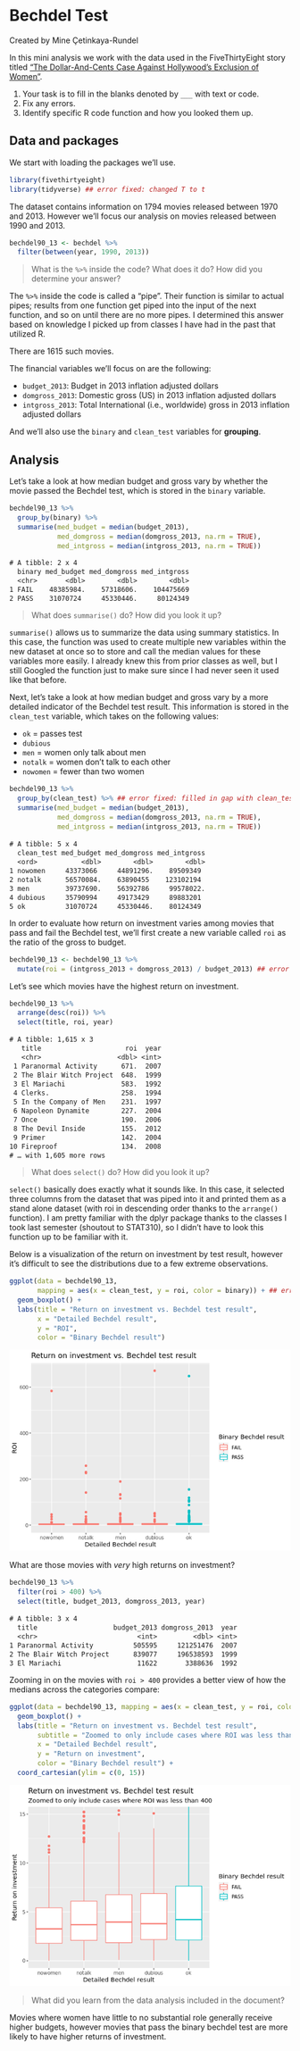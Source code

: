 Bechdel Test
================
Created by Mine Çetinkaya-Rundel

<!--- you might change html_document to github_document if you are working with GitHub--->

In this mini analysis we work with the data used in the FiveThirtyEight
story titled [“The Dollar-And-Cents Case Against Hollywood’s Exclusion
of
Women”](https://fivethirtyeight.com/features/the-dollar-and-cents-case-against-hollywoods-exclusion-of-women/).

1.  Your task is to fill in the blanks denoted by `___` with text or
    code.  
2.  Fix any errors.  
3.  Identify specific R code function and how you looked them up.

## Data and packages

We start with loading the packages we’ll use.

``` r
library(fivethirtyeight)
library(tidyverse) ## error fixed: changed T to t
```

The dataset contains information on 1794 movies released between 1970
and 2013. However we’ll focus our analysis on movies released between
1990 and 2013.

``` r
bechdel90_13 <- bechdel %>% 
  filter(between(year, 1990, 2013))
```

> What is the `%>%` inside the code? What does it do? How did you
> determine your answer?

The `%>%` inside the code is called a “pipe”. Their function is similar
to actual pipes; results from one function get piped into the input of
the next function, and so on until there are no more pipes. I determined
this answer based on knowledge I picked up from classes I have had in
the past that utilized R.

There are 1615 such movies.

The financial variables we’ll focus on are the following:

  - `budget_2013`: Budget in 2013 inflation adjusted dollars
  - `domgross_2013`: Domestic gross (US) in 2013 inflation adjusted
    dollars
  - `intgross_2013`: Total International (i.e., worldwide) gross in 2013
    inflation adjusted dollars

And we’ll also use the `binary` and `clean_test` variables for
**grouping**.

## Analysis

Let’s take a look at how median budget and gross vary by whether the
movie passed the Bechdel test, which is stored in the `binary` variable.

``` r
bechdel90_13 %>%
  group_by(binary) %>%
  summarise(med_budget = median(budget_2013),
            med_domgross = median(domgross_2013, na.rm = TRUE),
            med_intgross = median(intgross_2013, na.rm = TRUE))
```

    # A tibble: 2 x 4
      binary med_budget med_domgross med_intgross
      <chr>       <dbl>        <dbl>        <dbl>
    1 FAIL    48385984.    57318606.    104475669
    2 PASS    31070724     45330446.     80124349

> What does `summarise()` do? How did you look it up?

`summarise()` allows us to summarize the data using summary statistics.
In this case, the function was used to create multiple new variables
within the new dataset at once so to store and call the median values
for these variables more easily. I already knew this from prior classes
as well, but I still Googled the function just to make sure since I had
never seen it used like that before.

Next, let’s take a look at how median budget and gross vary by a more
detailed indicator of the Bechdel test result. This information is
stored in the `clean_test` variable, which takes on the following
values:

  - `ok` = passes test
  - `dubious`
  - `men` = women only talk about men
  - `notalk` = women don’t talk to each other
  - `nowomen` = fewer than two women

<!-- end list -->

``` r
bechdel90_13 %>%
  group_by(clean_test) %>% ## error fixed: filled in gap with clean_test variable
  summarise(med_budget = median(budget_2013),
            med_domgross = median(domgross_2013, na.rm = TRUE),
            med_intgross = median(intgross_2013, na.rm = TRUE))
```

    # A tibble: 5 x 4
      clean_test med_budget med_domgross med_intgross
      <ord>           <dbl>        <dbl>        <dbl>
    1 nowomen     43373066     44891296.    89509349 
    2 notalk      56570084.    63890455    123102194 
    3 men         39737690.    56392786     99578022.
    4 dubious     35790994     49173429     89883201 
    5 ok          31070724     45330446.    80124349 

In order to evaluate how return on investment varies among movies that
pass and fail the Bechdel test, we’ll first create a new variable called
`roi` as the ratio of the gross to budget.

``` r
bechdel90_13 <- bechdel90_13 %>%
  mutate(roi = (intgross_2013 + domgross_2013) / budget_2013) ## error fixed: added missing parenthesis at end
```

Let’s see which movies have the highest return on investment.

``` r
bechdel90_13 %>%
  arrange(desc(roi)) %>% 
  select(title, roi, year)
```

    # A tibble: 1,615 x 3
       title                     roi  year
       <chr>                   <dbl> <int>
     1 Paranormal Activity      671.  2007
     2 The Blair Witch Project  648.  1999
     3 El Mariachi              583.  1992
     4 Clerks.                  258.  1994
     5 In the Company of Men    231.  1997
     6 Napoleon Dynamite        227.  2004
     7 Once                     190.  2006
     8 The Devil Inside         155.  2012
     9 Primer                   142.  2004
    10 Fireproof                134.  2008
    # … with 1,605 more rows

> What does `select()` do? How did you look it up?

`select()` basically does exactly what it sounds like. In this case, it
selected three columns from the dataset that was piped into it and
printed them as a stand alone dataset (with roi in descending order
thanks to the `arrange()` function). I am pretty familiar with the dplyr
package thanks to the classes I took last semester (shoutout to
STAT310), so I didn’t have to look this function up to be familiar with
it.

Below is a visualization of the return on investment by test result,
however it’s difficult to see the distributions due to a few extreme
observations.

``` r
ggplot(data = bechdel90_13, 
       mapping = aes(x = clean_test, y = roi, color = binary)) + ## error fixed: missing comma after y = roi
  geom_boxplot() +
  labs(title = "Return on investment vs. Bechdel test result",
       x = "Detailed Bechdel result",
       y = "ROI",
       color = "Binary Bechdel result")
```

![](The_Bechdel_Test_files/figure-gfm/unnamed-chunk-6-1.png)<!-- -->

What are those movies with *very* high returns on investment?

``` r
bechdel90_13 %>%
  filter(roi > 400) %>%
  select(title, budget_2013, domgross_2013, year)
```

    # A tibble: 3 x 4
      title                   budget_2013 domgross_2013  year
      <chr>                         <int>         <dbl> <int>
    1 Paranormal Activity          505595     121251476  2007
    2 The Blair Witch Project      839077     196538593  1999
    3 El Mariachi                   11622       3388636  1992

Zooming in on the movies with `roi > 400` provides a better view of how
the medians across the categories compare:

``` r
ggplot(data = bechdel90_13, mapping = aes(x = clean_test, y = roi, color = binary)) +
  geom_boxplot() +
  labs(title = "Return on investment vs. Bechdel test result",
       subtitle = "Zoomed to only include cases where ROI was less than 400", ## I wasn't exactly sure what you meant by this so I put what I thought worked based on the info given. 
       x = "Detailed Bechdel result",
       y = "Return on investment",
       color = "Binary Bechdel result") +
  coord_cartesian(ylim = c(0, 15))
```

![](The_Bechdel_Test_files/figure-gfm/unnamed-chunk-8-1.png)<!-- -->

> What did you learn from the data analysis included in the document?

Movies where women have little to no substantial role generally receive
higher budgets, however movies that pass the binary bechdel test are
more likely to have higher returns of investment.

